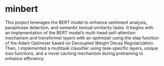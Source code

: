 # minbert

This project leverages the BERT model to enhance sentiment analysis, paraphrase detection, and semantic textual similarity tasks. It begins with an implementation of the BERT model’s multi-head self-attention mechanism and transformer layers with an optimizer using the step function of the Adam Optimizer based on Decoupled Weight Decay Regularization. Then, I implemented a multitask classifier using task-specific layers, unique loss functions, and a novel caching mechanism during pretraining to enhance efficiency. 

